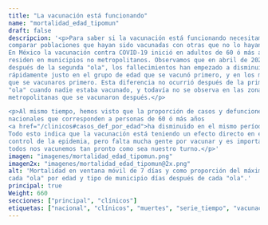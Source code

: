 ```yaml
---
title: "La vacunación está funcionando"
name: "mortalidad_edad_tipomun"
draft: false
descripcion: '<p>Para saber si la vacunación está funcionando necesitamos
comparar poblaciones que hayan sido vacunadas con otras que no lo hayan sido.
En México la vacunación contra COVID-19 inició en adultos de 60 ó más años que
residen en municipios no metropolitanos. Observamos que en abril de 2021,
después de la segunda "ola", los fallecimientos han empezado a disminuir más
rápidamente justo en el grupo de edad que se vacunó primero, y en los municipios
que se vacunaros primero. Esta diferencia no ocurrió después de la primera
"ola" cuando nadie estaba vacunado, y todavía no se observa en las zonas
metropolitanas que se vacunaron después.</p>

<p>Al mismo tiempo, hemos visto que la proporción de casos y defunciones
nacionales que corresponden a personas de 60 ó más años
<a href="/clinicos#casos_def_por_edad">ha disminuido en el mismo período</a>.
Todo esto indica que la vacunación está teniendo un efecto directo en el
control de la epidemia, pero falta mucha gente por vacunar y es importante que
todos nos vacunemos tan pronto como sea nuestro turno.</p>'
imagen: "imagenes/mortalidad_edad_tipomun.png"
imagen2x: "imagenes/mortalidad_edad_tipomun@2x.png"
alt: 'Mortalidad en ventana móvil de 7 días y como proporción del máximo de
cada "ola" por edad y tipo de municipio días después de cada "ola".'
principal: true
Weight: 660
secciones: ["principal", "clínicos"]
etiquetas: ["nacional", "clínicos", "muertes", "serie_tiempo", "vacunación"]
---
```

